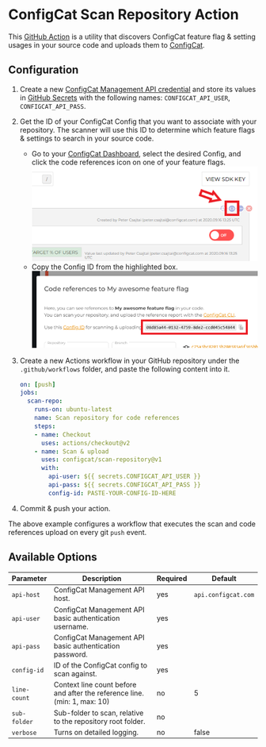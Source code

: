 # ConfigCat Scan Repository Action
This [GitHub Action](https://github.com/features/actions) is a utility that discovers ConfigCat feature flag & setting usages in your source code and uploads them to [ConfigCat](https://configcat.com).

## Configuration
1. Create a new [ConfigCat Management API credential](https://app.configcat.com/my-account/public-api-credentials) and store its values in [GitHub Secrets](https://docs.github.com/en/actions/security-guides/encrypted-secrets#creating-encrypted-secrets-for-a-repository) with the following names: `CONFIGCAT_API_USER`, `CONFIGCAT_API_PASS`.

2. Get the ID of your ConfigCat Config that you want to associate with your repository. The scanner will use this ID to determine which feature flags & settings to search in your source code.
    - Go to your [ConfigCat Dashboard](https://app.configcat.com), select the desired Config, and click the code references icon on one of your feature flags.
      ![code-ref](assets/code_ref.png  "code-ref")
    - Copy the Config ID from the highlighted box.
      ![config-id](assets/config_id.png  "config-id")

3. Create a new Actions workflow in your GitHub repository under the `.github/workflows` folder, and paste the following content into it.
    ```yaml
    on: [push]
    jobs:
      scan-repo:
        runs-on: ubuntu-latest
        name: Scan repository for code references
        steps:
        - name: Checkout
          uses: actions/checkout@v2
        - name: Scan & upload
          uses: configcat/scan-repository@v1
          with:
            api-user: ${{ secrets.CONFIGCAT_API_USER }}
            api-pass: ${{ secrets.CONFIGCAT_API_PASS }}
            config-id: PASTE-YOUR-CONFIG-ID-HERE
    ```

4. Commit & push your action.

The above example configures a workflow that executes the scan and code references upload on every git `push` event.

## Available Options

| Parameter     | Description                                                                | Required   | Default             |
| ------------- | -------------------------------------------------------------------------- | ---------- | ------------------- |
| `api-host`    | ConfigCat Management API host.                                             | yes        | `api.configcat.com` |
| `api-user`    | ConfigCat Management API basic authentication username.                    | yes        |                     |
| `api-pass`    | ConfigCat Management API basic authentication password.                    | yes        |                     |
| `config-id`   | ID of the ConfigCat config to scan against.                                | yes        |                     |
| `line-count`  | Context line count before and after the reference line. (min: 1, max: 10)  | no         | 5                   |
| `sub-folder`  | Sub-folder to scan, relative to the repository root folder.                | no         |                     |
| `verbose`     | Turns on detailed logging.                                                 | no         | false               |
